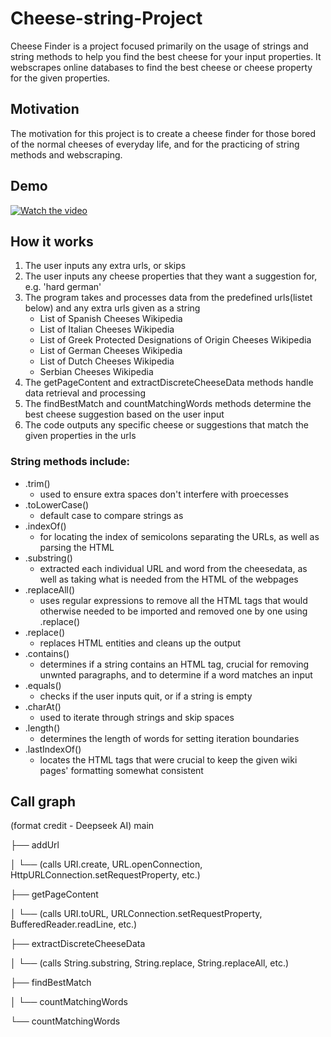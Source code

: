 # Cheese-string-Project
Cheese Finder is a project focused primarily on the usage of strings and string methods to help you find the best cheese for your input properties. 
It webscrapes online databases to find the best cheese or cheese property for the given properties.

## Motivation
The motivation for this project is to create a cheese finder for those bored of the normal cheeses of everyday life, and for the practicing of string methods and webscraping. 

## Demo
[![Watch the video](https://raw.githubusercontent.com/tango8/Cheese-String-Project/blob/main/CheeseStringProjectDemo.png)](https://raw.githubusercontent.com/tango8/Cheese-String-Project/blob/main/Cheese%20String%20Project%20Demo.mov)

## How it works
1. The user inputs any extra urls, or skips
2. The user inputs any cheese properties that they want a suggestion for, e.g. 'hard german'
3. The program takes and processes data from the predefined urls(listet below) and any extra urls given as a string
   * List of Spanish Cheeses Wikipedia
   * List of Italian Cheeses Wikipedia
   * List of Greek Protected Designations of Origin Cheeses Wikipedia
   * List of German Cheeses Wikipedia
   * List of Dutch Cheeses Wikipedia
   * Serbian Cheeses Wikipedia
5. The getPageContent and extractDiscreteCheeseData methods handle data retrieval and processing
6. The findBestMatch and countMatchingWords methods determine the best cheese suggestion based on the user input
7. The code outputs any specific cheese or suggestions that match the given properties in the urls

### String methods include:
* .trim()
  * used to ensure extra spaces don't interfere with proecesses
* .toLowerCase()
  * default case to compare strings as
* .indexOf()
  * for locating the index of semicolons separating the URLs, as well as parsing the HTML
* .substring()
  * extracted each individual URL and word from the cheesedata, as well as taking what is needed from the HTML of the webpages
* .replaceAll()
  * uses regular expressions to remove all the HTML tags that would otherwise needed to be imported and removed one by one using .replace() 
* .replace()
  * replaces HTML entities and cleans up the output 
* .contains()
  * determines if a string contains an HTML tag, crucial for removing unwnted paragraphs, and to determine if a word matches an input
* .equals()
  * checks if the user inputs quit, or if a string is empty
* .charAt()
  * used to iterate through strings and skip spaces
* .length()
  * determines the length of words for setting iteration boundaries 
* .lastIndexOf()
  * locates the HTML tags that were crucial to keep the given wiki pages' formatting somewhat consistent  

## Call graph 
(format credit - Deepseek AI)
main 

├── addUrl 

│ └── (calls URI.create, URL.openConnection, 
HttpURLConnection.setRequestProperty, etc.) 

├── getPageContent 

│ └── (calls URI.toURL, URLConnection.setRequestProperty, 
BufferedReader.readLine, etc.) 

├── extractDiscreteCheeseData 

│ └── (calls String.substring, String.replace, String.replaceAll, etc.)  

├── findBestMatch 

│ └── countMatchingWords 

└── countMatchingWords




